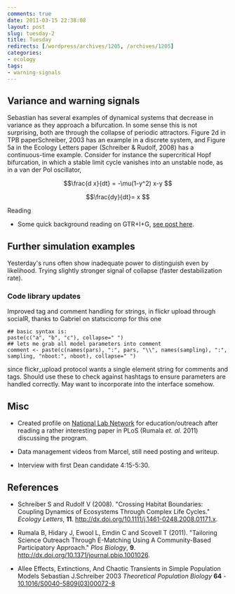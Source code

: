 ```yaml
---
comments: true
date: 2011-03-15 22:38:08
layout: post
slug: tuesday-2
title: Tuesday
redirects: [/wordpress/archives/1205, /archives/1205]
categories:
- ecology
tags:
- warning-signals
---
```


## Variance and warning signals


Sebastian has several examples of dynamical systems that decrease in variance as they approach a bifurcation.  In some sense this is not surprising, both are through the collapse of periodic attractors.  Figure 2d in TPB paperSchreiber, 2003 has an example in a discrete system, and Figure 5a in the Ecology Letters paper (Schreiber & Rudolf, 2008) has a continuous-time example.  Consider for instance the supercritical Hopf bifurcation, in which a stable limit cycle vanishes into an unstable node, as in a van der Pol oscillator,

$$\frac{d x}{dt} = -\mu(1-y^2) x-y $$

$$\frac{dy}{dt}= x $$

Reading



	
  * Some quick background reading on GTR+I+G, [see post here](http://www.carlboettiger.info/archives/1197).




## Further simulation examples


Yesterday's runs often show inadequate power to distinguish even by likelihood.  Trying slightly stronger signal of collapse (faster destabilization rate).


### Code library updates


Improved tag and comment handling for strings, in flickr upload through socialR, thanks to Gabriel on statscicomp for this one

    
    ## basic syntax is:
    paste(c("a", "b", "c"), collapse=" ")  
    ## lets me grab all model parameters into comment
    comment <- paste(c(names(pars), ":", pars, "\\", names(sampling), ":", sampling, "nboot:", nboot), collapse=" ")


since flickr_upload protocol wants a single element string for comments and tags.  Should use these to check against hashtags to ensure parameters are handled correctly.  May want to incorporate into the interface somehow.


## Misc





	
  * Created profile on [National Lab Network](http://nationallabnetwork.org) for education/outreach after reading a rather interesting paper in PLoS (Rumala _et. al._ 2011) discussing the program.

	
  * Data management videos from Marcel, still need posting and writeup.

	
  * Interview with first Dean candidate 4:15-5:30.



## References


- Schreiber S and Rudolf V (2008).
"Crossing Habitat Boundaries: Coupling Dynamics of Ecosystems Through Complex Life Cycles."
*Ecology Letters*, **11**.
<a href="http://dx.doi.org/10.1111/j.1461-0248.2008.01171.x">http://dx.doi.org/10.1111/j.1461-0248.2008.01171.x</a>.

- Rumala B, Hidary J, Ewool L, Emdin C and Scovell T (2011).
"Tailoring Science Outreach Through E-Matching Using A Community-Based Participatory Approach."
*Plos Biology*, **9**.
<a href="http://dx.doi.org/10.1371/journal.pbio.1001026">http://dx.doi.org/10.1371/journal.pbio.1001026</a>.



-  Allee Effects, Extinctions, And Chaotic Transients in Simple Population Models Sebastian J.Schreiber 2003 *Theoretical Population Biology* **64**   - [10.1016/S0040-5809(03)00072-8](http://dx.doi.org/10.1016/S0040-5809(03)00072-8)

